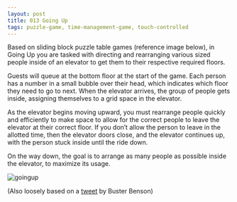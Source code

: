 ```yaml
---
layout: post
title: 013 Going Up
tags: puzzle-game, time-management-game, touch-controlled
---
```

Based on sliding block puzzle table games (reference image below), in Going Up you are tasked with directing and rearranging various sized people inside of an elevator to get them to their respective required floors.

Guests will queue at the bottom floor at the start of the game.  Each person has a number in a small bubble over their head, which indicates which floor they need to go to next.  When the elevator arrives, the group of people gets inside, assigning themselves to a grid space in the elevator.  

As the elevator begins moving upward, you must rearrange people quickly and efficiently to make space to allow for the correct people to leave the elevator at their correct floor.  If you don’t allow the person to leave in the allotted time, then the elevator doors close, and the elevator continues up, with the person stuck inside until the ride down.

On the way down, the goal is to arrange as many people as possible inside the elevator, to maximize its usage.

![goingup](media/images/013_going-up.jpg "Going Up")

(Also loosely based on a [tweet](https://twitter.com/buster/status/554749963805007873 "Buster Benson Tweet") by Buster Benson)